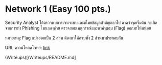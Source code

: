 # Network 1 (Easy 100 pts.)

Security Analyst ได้ตรวจพบการเจาะระบบและขโมยข้อมูลสำคัญออกไป คาดว่าจุดเริ่มต้น จะเกิดจากการทำ Phishing ไหนลองช่วย ตรวจสอบเหตุการณ์และหาคำตอบ (Flag) ออกมาให้หน่อย

หมายเหตุ: Flag แบ่งออกเป็น 2 ส่วน ต้องหาให้ครบทั้ง 2 ส่วนมาประกอบกัน

URL ดาวน์โหลดโจทย์: [link](https://static.wtctt24.p7z.pw/junior_net1.zip)

(Writeups)[/Writeups/README.md]
